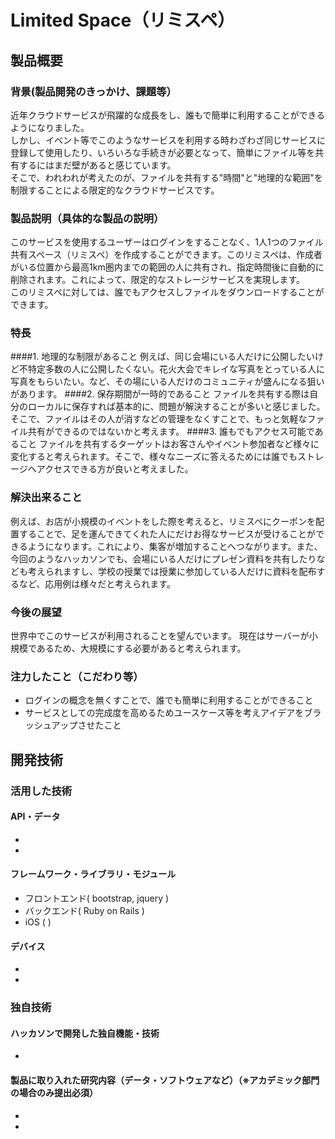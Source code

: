 # Limited Space（リミスペ）
## 製品概要
### 背景(製品開発のきっかけ、課題等）
近年クラウドサービスが飛躍的な成長をし、誰もで簡単に利用することができるようになりました。  
しかし、イベント等でこのようなサービスを利用する時わざわざ同じサービスに登録して使用したり、いろいろな手続きが必要となって、簡単にファイル等を共有するにはまだ壁があると感じています。  
そこで、われわれが考えたのが、ファイルを共有する"時間"と"地理的な範囲"を制限することによる限定的なクラウドサービスです。
### 製品説明（具体的な製品の説明）
このサービスを使用するユーザーはログインをすることなく、1人1つのファイル共有スペース（リミスペ）を作成することができます。このリミスペは、作成者がいる位置から最高1km圏内までの範囲の人に共有され、指定時間後に自動的に削除されます。これによって、限定的なストレージサービスを実現します。  
このリミスペに対しては、誰でもアクセスしファイルをダウンロードすることができます。
### 特長
####1. 地理的な制限があること
例えば、同じ会場にいる人だけに公開したいけど不特定多数の人に公開したくない。花火大会でキレイな写真をとっている人に写真をもらいたい。など、その場にいる人だけのコミュニティが盛んになる狙いがあります。
####2. 保存期間が一時的であること
ファイルを共有する際は自分のローカルに保存すれば基本的に、問題が解決することが多いと感じました。そこで、ファイルはその人が消すなどの管理をなくすことで、もっと気軽なファイル共有ができるのではないかと考えます。
####3. 誰もでもアクセス可能であること
ファイルを共有するターゲットはお客さんやイベント参加者など様々に変化すると考えられます。そこで、様々なニーズに答えるためには誰でもストレージへアクセスできる方が良いと考えました。

### 解決出来ること
例えば、お店が小規模のイベントをした際を考えると、リミスペにクーポンを配置することで、足を運んできてくれた人にだけお得なサービスが受けることができるようになります。これにより、集客が増加することへつながります。また、今回のようなハッカソンでも、会場にいる人だけにプレゼン資料を共有したりなども考えられますし、学校の授業では授業に参加している人だけに資料を配布するなど、応用例は様々だと考えられます。

### 今後の展望
世界中でこのサービスが利用されることを望んでいます。
現在はサーバーが小規模であるため、大規模にする必要があると考えられます。

### 注力したこと（こだわり等）
* ログインの概念を無くすことで、誰でも簡単に利用することができること
* サービスとしての完成度を高めるためユースケース等を考えアイデアをブラッシュアップさせたこと

## 開発技術
### 活用した技術
#### API・データ
* 
* 

#### フレームワーク・ライブラリ・モジュール
* フロントエンド( bootstrap, jquery )
* バックエンド( Ruby on Rails )
* iOS (  )

#### デバイス
* 
* 

### 独自技術
#### ハッカソンで開発した独自機能・技術
* 


#### 製品に取り入れた研究内容（データ・ソフトウェアなど）（※アカデミック部門の場合のみ提出必須）
* 
* 
